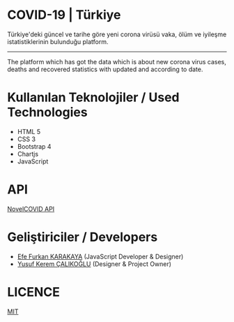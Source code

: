 # COVID-19 | Türkiye

Türkiye'deki güncel ve tarihe göre yeni corona virüsü vaka, ölüm ve iyileşme istatistiklerinin bulunduğu platform.
<hr>
The platform which has got the data which is about new corona virus cases, deaths and recovered statistics with updated and according to date.

# Kullanılan Teknolojiler / Used Technologies
* HTML 5
* CSS 3
* Bootstrap 4
* Chartjs
* JavaScript

# API
<a href="https://github.com/NovelCOVID/API">NovelCOVID API</a>

# Geliştiriciler / Developers
* <a href="https://github.com/efefurkankarakaya">Efe Furkan KARAKAYA</a> (JavaScript Developer & Designer)
* <a href="https://github.com/yusufkerem">Yusuf Kerem ÇALIKOĞLU</a> (Designer & Project Owner)

# LICENCE
<a href="LICENCE">MIT</a>